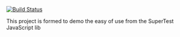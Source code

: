 [![Build Status](https://travis-ci.org/Sand5/super_test_demo_project.svg?branch=master)](https://travis-ci.org/Sand5/super_test_demo_project)

This project is formed to demo the easy of use from the SuperTest JavaScript lib

